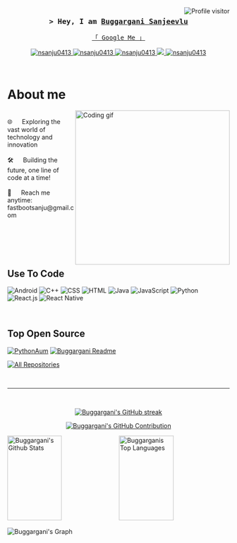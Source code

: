 <a href="https://komarev.com/ghpvc/?username=nsanju0413">
  <img align="right" src="https://komarev.com/ghpvc/?username=nsanju0413&label=Visitors&color=0e75b6&style=flat" alt="Profile visitor" />
</a>

<!-- Intro  -->
<h3 align="center">
        <samp>&gt; Hey, I am
                <b><a target="_blank" href="https://www.bsanju.in">Buggargani Sanjeevlu</a></b>
        </samp>
</h3>

<p align="center"> 
  <samp>
    <a href="https://www.google.com/search?q=Sanjeevlu+Buggargani">「 Google Me 」</a>
    <br>
  </samp>
</p>

<p align="center">
 <a href="https://bsanju.in" target="blank">
  <img src="https://img.shields.io/badge/Website-DC143C?style=for-the-badge&logo=medium&logoColor=white" alt="nsanju0413" />
 </a>
 <a href="https://linkedin.com/in/nsanju0413 target="_blank">
  <img src="https://img.shields.io/badge/LinkedIn-0077B5?style=for-the-badge&logo=linkedin&logoColor=white" alt="nsanju0413"/>
 </a>
 <a href="https://dev.to/nsanju0413" target="_blank">
  <img src="https://img.shields.io/badge/dev.to-0A0A0A?style=for-the-badge&logo=dev.to&logoColor=white" alt="nsanju0413" />
 </a>
 <a href="https://twitter.com/nsanju013" target="_blank">
  <img src="https://img.shields.io/badge/Twitter-1DA1F2?style=for-the-badge&logo=twitter&logoColor=white" />
 </a>
 <a href="https://instagram.com/bsanju2024" target="_blank">
  <img src="https://img.shields.io/badge/Instagram-fe4164?style=for-the-badge&logo=instagram&logoColor=white" alt="nsanju0413" />
 </a>

  </a> 
</p>
<br />

<!-- About Section -->

# About me

<p>
 <img align="right" width="350" src="https://camo.githubusercontent.com/7de37139d0b4c1ce40865e799b446c0e963a3dd8fb68d239707237c40604fa3d/68747470733a2f2f63646e2e6472696262626c652e636f6d2f75736572732f3733303730332f73637265656e73686f74732f363538313234332f6176656e746f2e676966" alt="Coding gif" />
  <br/>
 🌐 &emsp; Exploring the vast world of technology and innovation<br/><br/>
 🛠️ &emsp; Building the future, one line of code at a time!<br/><br/>
 📧 &emsp; Reach me anytime: fastbootsanju@gmail.com<br/><br/>
 
</p>

<br/>
<br/>
<br/>

## Use To Code

![Android](https://img.shields.io/badge/Android-3DDC84?style=for-the-badge&labelColor=black&logo=android&logoColor=3DDC84)
![C++](https://img.shields.io/badge/C++-00599C?style=for-the-badge&labelColor=black&logo=c%2B%2B&logoColor=00599C)
![CSS](https://img.shields.io/badge/CSS-1572B6?style=for-the-badge&labelColor=black&logo=css3&logoColor=1572B6)
![HTML](https://img.shields.io/badge/HTML-E34F26?style=for-the-badge&labelColor=black&logo=html5&logoColor=E34F26)
![Java](https://img.shields.io/badge/Java-007396?style=for-the-badge&labelColor=black&logo=java&logoColor=007396)
![JavaScript](https://img.shields.io/badge/JavaScript-F0DB4F?style=for-the-badge&labelColor=black&logo=javascript&logoColor=F0DB4F)
![Python](https://img.shields.io/badge/Python-3776AB?style=for-the-badge&labelColor=black&logo=python&logoColor=3776AB)
![React.js](https://img.shields.io/badge/React.js-61DAFB?style=for-the-badge&labelColor=black&logo=react&logoColor=61DAFB)
![React Native](https://img.shields.io/badge/React_Native-61DAFB?style=for-the-badge&labelColor=black&logo=react&logoColor=61DAFB)

<br/>

## Top Open Source

[![PythonAum](https://github-readme-stats.vercel.app/api/pin/?username=nsanju0413&repo=PythonAum&border_color=7F3FBF&bg_color=0D1117&title_color=C9D1D9&text_color=8B949E&icon_color=7F3FBF)](https://github.com/nsanju0413/PythonAum)
[![Buggargani Readme](https://github-readme-stats.vercel.app/api/pin/?username=nsanju0413&repo=nsanju0413&border_color=7F3FBF&bg_color=0D1117&title_color=C9D1D9&text_color=8B949E&icon_color=7F3FBF)](https://github.com/nsanju0413/nsanju0413)

<p align="left">
  <a href="https://github.com/nsanju0413?tab=repositories" target="_blank"><img alt="All Repositories" title="All Repositories" src="https://img.shields.io/badge/-All%20Repos-2962FF?style=for-the-badge&logo=koding&logoColor=white"/></a>
</p>

<br/>
<hr/>
<br/>

<p align="center">
  <a href="https://github.com/nsanju0413">
    <img src="https://github-readme-streak-stats.herokuapp.com/?user=nsanju0413&theme=radical&border=7F3FBF&background=0D1117" alt="Buggargani's GitHub streak"/>
  </a>
</p>

<p align="center">
  <a href="https://github.com/nsanju0413">
    <img src="https://github-profile-summary-cards.vercel.app/api/cards/profile-details?username=nsanju0413&theme=radical" alt="Buggargani's GitHub Contribution"/>
  </a>
</p>

<a> 
    <a href="https://github.com/nsanju0413"><img alt="Buggargani's Github Stats" src="https://denvercoder1-github-readme-stats.vercel.app/api?username=nsanju0413&show_icons=true&count_private=true&theme=react&border_color=7F3FBF&bg_color=0D1117&title_color=F85D7F&icon_color=F8D866" height="192px" width="49.5%"/></a>
  <a href="https://github.com/nsanju0413"><img alt="Buggarganis Top Languages" src="https://denvercoder1-github-readme-stats.vercel.app/api/top-langs/?username=nsanju0413&langs_count=8&layout=compact&theme=react&border_color=7F3FBF&bg_color=0D1117&title_color=F85D7F&icon_color=F8D866" height="192px" width="49.5%"/></a>
  <br/>
</a>

![Buggargani's Graph](https://github-readme-activity-graph.vercel.app/graph?username=nsanju0413&custom_title=Sanjeevlu%20Buggargani's%20GitHub%20Activity%20Graph&bg_color=0D1117&color=7F3FBF&line=7F3FBF&point=7F3FBF&area_color=FFFFFF&title_color=FFFFFF&area=true)
